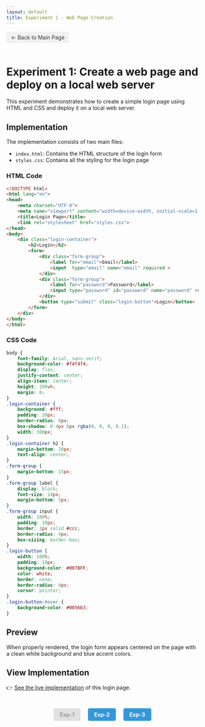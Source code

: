 ```yaml
---
layout: default
title: Experiment 1 - Web Page Creation
---
```


<a href="../README.html" class="back-btn" >← Back to Main Page</a>

# Experiment 1: Create a web page and deploy on a local web server

This experiment demonstrates how to create a simple login page using HTML and CSS and deploy it on a local web server.

## Implementation

The implementation consists of two main files:
- `index.html`: Contains the HTML structure of the login form
- `styles.css`: Contains all the styling for the login page

### HTML Code

```html
<!DOCTYPE html>
<html lang="en">
<head>
    <meta charset="UTF-8">
    <meta name="viewport" content="width=device-width, initial-scale=1.0">
    <title>Login Page</title>
    <link rel="stylesheet" href="styles.css">
</head>
<body>
    <div class="login-container">
        <h2>Login</h2>
        <form>
            <div class="form-group">
                <label for="email">Email</label>
                <input  type="email" name="email" required >
            </div>
            <div class="form-group">
                <label for="password">Password</label>
                <input type="password" id="password" name="password" required>
            </div>
            <button type="submit" class="login-button">Login</button>
        </form>
    </div>
</body>
</html>
```

### CSS Code

```css
body {
    font-family: Arial, sans-serif;
    background-color: #f4f4f4;
    display: flex;
    justify-content: center;
    align-items: center;
    height: 100vh;
    margin: 0;
}
.login-container {
    background: #fff;
    padding: 20px;
    border-radius: 8px;
    box-shadow: 0 4px 6px rgba(0, 0, 0, 0.1);
    width: 300px;
}   
.login-container h2 {
    margin-bottom: 20px;
    text-align: center;
}
.form-group {
    margin-bottom: 15px;
}
.form-group label {
    display: block;
    font-size: 14px;
    margin-bottom: 5px;
}
.form-group input {
    width: 100%;
    padding: 10px;
    border: 1px solid #ccc;
    border-radius: 4px;
    box-sizing: border-box;
}
.login-button {
    width: 100%;
    padding: 10px;
    background-color: #007BFF;
    color: white;
    border: none;
    border-radius: 4px;
    cursor: pointer;
}
.login-button:hover {
    background-color: #0056b3;
}
```

## Preview

When properly rendered, the login form appears centered on the page with a clean white background and blue accent colors.

## View Implementation

👉 <a href="index.html" target="_blank">See the live implementation</a> of this login page.

<div class="experiment-nav">
  <span class="nav-disabled">Exp-1</span>
  <a href="#" onclick="checkNavAccess(2); return false;" class="nav-btn">Exp-2</a>
  <a href="#" onclick="checkNavAccess(3); return false;" class="nav-btn">Exp-3</a>
</div>

<div id="password-prompt" class="password-prompt" style="display: none;">
  <h3>Enter Password</h3>
  <div class="password-form">
    <input type="password" id="exp-password" class="password-input" placeholder="Enter experiment password">
    <button onclick="submitPassword()" class="password-submit">Submit</button>
    <p><a href="#" onclick="cancelPassword(); return false;">Cancel</a></p>
  </div>
</div>

<style type="text/css">
.back-btn {
  display: inline-block;
  background-color: #f1f1f1;
  color: #333;
  padding: 6px 12px;
  text-decoration: none;
  border-radius: 4px;
  margin-bottom: 20px;
  font-size: 14px;

}

.back-btn:hover {
  background-color: #ddd;
  text-decoration: none;
}

.experiment-nav {
  display: flex;
  justify-content: center;
  gap: 20px;
  margin-top: 40px;
}

.nav-btn {
  display: inline-block;
  background-color: #3498db;
  color: white;
  padding: 8px 16px;
  text-decoration: none;
  border-radius: 4px;
  font-weight: bold;
}

.nav-btn:hover {
  background-color: #2980b9;
  text-decoration: none;
}

.nav-disabled {
  display: inline-block;
  background-color: #e0e0e0;
  color: #999;
  padding: 8px 16px;
  border-radius: 4px;
  font-weight: bold;
  cursor: not-allowed;
}

.password-prompt {
  position: fixed;
  top: 50%;
  left: 50%;
  transform: translate(-50%, -50%);
  background-color: white;
  padding: 20px;
  border-radius: 8px;
  box-shadow: 0 4px 15px rgba(0, 0, 0, 0.2);
  z-index: 1000;
  text-align: center;
  max-width: 400px;
  width: 90%;
}

.password-input {
  width: 100%;
  padding: 10px;
  margin-bottom: 10px;
  border: 1px solid #ddd;
  border-radius: 4px;
}

.password-submit {
  background-color: #3498db;
  color: white;
  border: none;
  padding: 10px 20px;
  border-radius: 4px;
  cursor: pointer;
}

.password-submit:hover {
  background-color: #2980b9;
}
</style>

<script>
function checkNavAccess(expNumber) {
  if (localStorage.getItem(`exp-${expNumber}-access`) === "granted") {
    window.location.href = `../Exp-${expNumber}/README.html`;
  } else {
    document.getElementById('password-prompt').style.display = 'block';
    localStorage.setItem('target-exp', expNumber);
  }
}

function submitPassword() {
  const password = document.getElementById('exp-password').value;
  const targetExp = localStorage.getItem('target-exp');
  const passwords = {
    1: "html2025",
    2: "js2025",
    3: "gallery2025"
  };
  
  if (password === passwords[targetExp]) {
    localStorage.setItem(`exp-${targetExp}-access`, "granted");
    window.location.href = `../Exp-${targetExp}/README.html`;
  } else {
    alert("Incorrect password. Please try again.");
  }
}

function cancelPassword() {
  document.getElementById('password-prompt').style.display = 'none';
  localStorage.removeItem('target-exp');
}
</script>